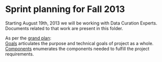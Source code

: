 # Sprint planning for Fall 2013

Starting August 19th, 2013 we will be working with Data Curation Experts.
Documents related to that work are present in this folder.

As per the [grand plan][1]:  
[Goals][2] articulates the purpose and technical goals of project as a whole.  
[Components][3] enumerates the components needed to fulfill the project requirements.

[1]: https://github.com/ndlib/planning#the-process
[2]: https://github.com/ndlib/planning/blob/master/2013-Fall-DCE-Sprints/Goals.md
[3]: https://github.com/ndlib/planning/blob/master/2013-Fall-DCE-Sprints/Components.md
